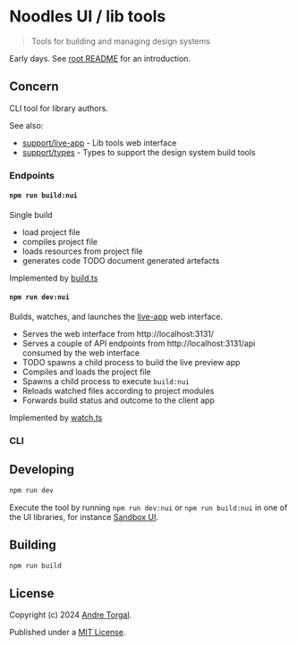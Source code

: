 # Noodles UI / lib tools

> Tools for building and managing design systems

Early days. See [root README](../../../README.md) for an introduction.

## Concern

CLI tool for library authors.

See also:

- [support/live-app](../live-app/README.md) - Lib tools web interface
- [support/types](../types/README.md) - Types to support the design system build tools

### Endpoints

#### `npm run build:nui`

Single build

- load project file
- compiles project file
- loads resources from project file
- generates code TODO document generated artefacts

Implemented by [build.ts](./src/cli/build.ts)

#### `npm run dev:nui`

Builds, watches, and launches the [live-app](../live-app/README.md) web interface.

- Serves the web interface from http://localhost:3131/
- Serves a couple of API endpoints from http://localhost:3131/api consumed by the web interface
- TODO spawns a child process to build the live preview app
- Compiles and loads the project file
- Spawns a child process to execute `build:nui`
- Reloads watched files according to project modules
- Forwards build status and outcome to the client app

Implemented by [watch.ts](./src/cli/watch.ts)

### CLI

## Developing

```bash
npm run dev
```

Execute the tool by running `npm run dev:nui` or `npm run build:nui` in one of the UI libraries, for instance [Sandbox UI](../../libs/sandbox-ui/README.md).

## Building

```bash
npm run build
```

## License

Copyright (c) 2024 [Andre Torgal](https://andretorgal.com/).

Published under a [MIT License](https://andrezero.mit-license.org/2024).
